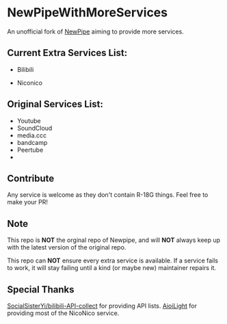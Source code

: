 # NewPipeWithMoreServices

An unofficial fork of [NewPipe](https://github.com/TeamNewPipe/NewPipe) aiming to provide more services.

## Current Extra Services List:

- Bilibili

- Niconico

## Original Services List:

- Youtube
- SoundCloud
- media.ccc
- bandcamp
- Peertube
- 
## Contribute

Any service is welcome as they don't contain R-18G things. Feel free to make your PR!

## Note

This repo is **NOT** the orginal repo of Newpipe, and will **NOT** always keep up with the latest version of the original repo.

This repo can **NOT** ensure every extra service is available. If a service fails to work, it will stay failing until a kind (or maybe new) maintainer repairs
it.

## Special Thanks

[SocialSisterYi/bilibili-API-collect](https://github.com/SocialSisterYi/bilibili-API-collect) for providing API lists.
[AioiLight](https://github.com/AioiLight) for providing most of the NicoNico service.
